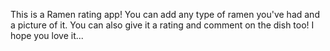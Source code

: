 This is a Ramen rating app! 
You can add any type of ramen you've had and a picture of it.
You can also give it a rating and comment on the dish too!
I hope you love it...
